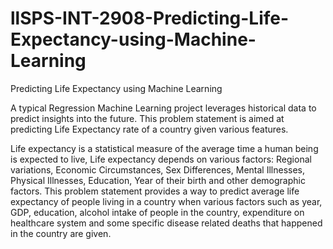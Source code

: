 # llSPS-INT-2908-Predicting-Life-Expectancy-using-Machine-Learning
Predicting Life Expectancy using Machine Learning

A typical Regression Machine Learning project leverages historical data to 		predict insights into the future. This problem statement is aimed at predicting Life 		Expectancy rate of a country given various features.

Life expectancy is a statistical measure of the average time a human being is expected to live, Life expectancy depends on various factors: Regional variations, Economic Circumstances, Sex Differences, Mental Illnesses, Physical Illnesses, Education, Year of their birth and other demographic factors. This problem statement provides a way to predict average life expectancy of people living in a country when various factors such as year, GDP, education, alcohol intake of people in the country, expenditure on healthcare system and some specific disease related deaths that happened in the country are given.
